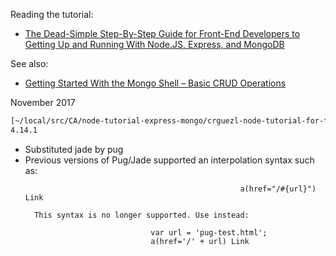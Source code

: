 Reading the tutorial:

* [The Dead-Simple Step-By-Step Guide for Front-End Developers to Getting Up and Running With Node.JS, Express, and MongoDB](https://closebrace.com/tutorials/2017-03-02/the-dead-simple-step-by-step-guide-for-front-end-developers-to-getting-up-and-running-with-nodejs-express-and-mongodb)

See also:

* [Getting Started With the Mongo Shell – Basic CRUD Operations](https://blog.kevinchisholm.com/javascript/mongodb/getting-started-with-the-mongo-shell-basic-crud-operations/)

November 2017

```bash
[~/local/src/CA/node-tutorial-express-mongo/crguezl-node-tutorial-for-frontend-devs(master)]$ express --version
4.14.1
```

* Substituted jade by pug
* Previous versions of Pug/Jade supported an interpolation syntax such as:
	```
													a(href="/#{url}") Link
	```
		This syntax is no longer supported. Use instead:
	```
								var url = 'pug-test.html';
								a(href='/' + url) Link
	```

